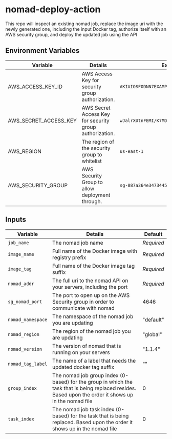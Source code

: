 # nomad-deploy-action

This repo will inspect an existing nomad job, replace the image uri with the newly generated one, including the input Docker tag, authorize itself with an AWS security group, and deploy the updated job using the API

## Environment Variables

| Variable              | Details                                                  | Example                                              |
|-----------------------|----------------------------------------------------------|------------------------------------------------------|
| AWS_ACCESS_KEY_ID     | AWS Access Key for security group authorization.         | `AKIAIOSFODNN7EXAMPLE`                               |
| AWS_SECRET_ACCESS_KEY | AWS Secret Access Key for security group authorization.  | `wJalrXUtnFEMI/K7MDENG/bPxRfiCYEXAMPLEKEY`           |
| AWS_REGION            | The region of the security group to whitelist            | `us-east-1`                                          |
| AWS_SECURITY_GROUP    | AWS Security Group to allow deployment through.          | `sg-087a364e3473445852`                              |


## Inputs

| Variable          | Details                                                                                                                                                 | Default    |
|-------------------|---------------------------------------------------------------------------------------------------------------------------------------------------------|------------|
| `job_name`        | The nomad job name                                                                                                                                      | _Required_ |
| `image_name`      | Full name of the Docker image with registry prefix                                                                                                      | _Required_ |
| `image_tag`       | Full name of the Docker image tag suffix                                                                                                                | _Required_ |
| `nomad_addr`      | The full uri to the nomad API on your servers, including the port                                                                                       | _Required_ |
| `sg_nomad_port`   | The port to open up on the AWS Security group in order to communicate with nomad                                                                        | 4646       |
| `nomad_namespace` | The namespace of the nomad job you are updating                                                                                                         | "default"  |
| `nomad_region`    | The region of the nomad job you are updating                                                                                                            | "global"   |
| `nomad_version`   | The version of nomad that is running on your servers                                                                                                    | "1.1.4"    |
| `nomad_tag_label` | The name of a label that needs the updated docker tag suffix                                                                                            | ""         |
| `group_index`     | The nomad job group index (0-based) for the group in which the task that is being replaced resides.  Based upon the order it shows up in the nomad file | 0          |
| `task_index`      | The nomad job task index (0-based) for the task that is being replaced.  Based upon the order it shows up in the nomad file                             | 0          |

